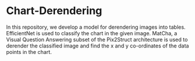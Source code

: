 # Chart-Derendering
In this repository, we develop a model for derendering images into tables. EfficientNet is used to classify the chart in the given image. MatCha, a Visual Question Answering subset of the Pix2Struct architecture is used to derender the classified image and find the x and y co-ordinates of the data points in the chart.
